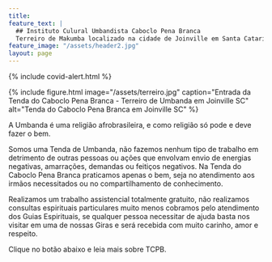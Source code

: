 ```yaml
---
title: 
feature_text: |
  ## Instituto Culural Umbandista Caboclo Pena Branca
  Terreiro de Makumba localizado na cidade de Joinville em Santa Catarina. 🙏🏾
feature_image: "/assets/header2.jpg"
layout: page
---
```


{% include covid-alert.html %}

{% include figure.html image="/assets/terreiro.jpg" caption="Entrada da Tenda do Caboclo Pena Branca - Terreiro de Umbanda em Joinville SC" alt="Tenda do Caboclo Pena Branca em Joinville SC" %}

A Umbanda é uma religião afrobrasileira, e como religião só pode e deve fazer o bem.

Somos uma Tenda de Umbanda, não fazemos nenhum tipo de trabalho em detrimento de outras pessoas ou ações que envolvam envio de energias negativas, amarrações, demandas ou feitiços negativos. Na Tenda do Caboclo Pena Branca praticamos apenas o bem, seja no atendimento aos irmãos necessitados ou no compartilhamento de conhecimento.

Realizamos um trabalho assistencial totalmente gratuito, não realizamos consultas espirituais particulares muito menos cobramos pelo atendimento dos Guias Espirituais, se qualquer pessoa necessitar de ajuda basta nos visitar em uma de nossas Giras e será recebida com muito carinho, amor e respeito.

Clique no botão abaixo e leia mais sobre TCPB.